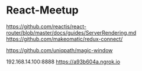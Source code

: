 # React-Meetup

https://github.com/reactjs/react-router/blob/master/docs/guides/ServerRendering.md
https://github.com/makeomatic/redux-connect/

https://github.com/uniqpath/magic-window

192.168.14.100:8888
https://a93b604a.ngrok.io
